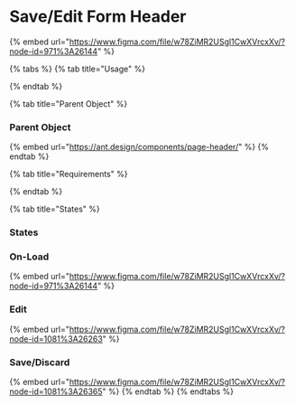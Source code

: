 # Save/Edit Form Header

{% embed url="https://www.figma.com/file/w78ZiMR2USgl1CwXVrcxXv/?node-id=971%3A26144" %}

{% tabs %}
{% tab title="Usage" %}

{% endtab %}

{% tab title="Parent Object" %}
### Parent Object

{% embed url="https://ant.design/components/page-header/" %}
{% endtab %}

{% tab title="Requirements" %}

{% endtab %}

{% tab title="States" %}
### States

### On-Load

{% embed url="https://www.figma.com/file/w78ZiMR2USgl1CwXVrcxXv/?node-id=971%3A26144" %}



### Edit 

{% embed url="https://www.figma.com/file/w78ZiMR2USgl1CwXVrcxXv/?node-id=1081%3A26263" %}

### Save/Discard

{% embed url="https://www.figma.com/file/w78ZiMR2USgl1CwXVrcxXv/?node-id=1081%3A26365" %}
{% endtab %}
{% endtabs %}



